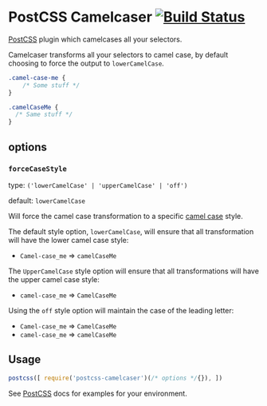 # PostCSS Camelcaser [![Build Status][ci-img]][ci]

[PostCSS] plugin which camelcases all your selectors.

[PostCSS]: https://github.com/postcss/postcss
[ci-img]:  https://travis-ci.org/GMchris/postcss-camelcaser.svg
[ci]:      https://travis-ci.org/GMchris/postcss-camelcaser

Camelcaser transforms all your selectors to camel case, by default choosing to force the output to `lowerCamelCase`.

```css
.camel-case-me {
    /* Some stuff */
}
```

```css
.camelCaseMe {
  /* Same stuff */
}
```
## options
### `forceCaseStyle`
type: `('lowerCamelCase' | 'upperCamelCase' | 'off')`

default: `lowerCamelCase`

Will force the camel case transformation to a specific [camel case](https://en.wikipedia.org/wiki/Camel_case) style.

The default style option, `lowerCamelCase`, will ensure that all transformation will have the lower camel case style:
- `Camel-case_me` => `camelCaseMe`

The `UpperCamelCase` style option will ensure that all transformations will have the upper camel case style:
- `camel-case_me` => `CamelCaseMe`

Using the `off` style option will maintain the case of the leading letter:
- `Camel-case_me` => `CamelCaseMe`
- `camel-case_me` => `camelCaseMe`

## Usage

```js
postcss([ require('postcss-camelcaser')(/* options */{}), ])
```

See [PostCSS] docs for examples for your environment.
